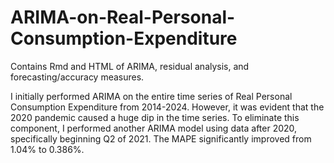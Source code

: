 # ARIMA-on-Real-Personal-Consumption-Expenditure
Contains Rmd and HTML of ARIMA, residual analysis, and forecasting/accuracy measures. 

I initially performed ARIMA on the entire time series of Real Personal Consumption Expenditure from 2014-2024. However, it was evident that the 2020 pandemic caused a huge dip in the time series. To eliminate this component, I performed another ARIMA model using data after 2020, specifically beginning Q2 of 2021. The MAPE significantly improved from 1.04% to 0.386%.
